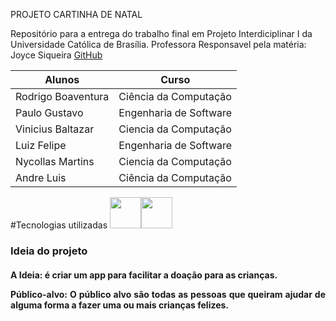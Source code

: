 PROJETO CARTINHA DE NATAL

Repositório para a entrega do trabalho final em Projeto Interdiciplinar I da Universidade Católica de Brasília.
Professora Responsavel pela matéria: Joyce Siqueira  [GitHub](https://github.com/joycitta-siqueira)

| Alunos | Curso |
| --- | --- |
| Rodrigo Boaventura | Ciência da Computação |
| Paulo Gustavo | Engenharia de Software |
| Vinicius Baltazar | Ciencia da Computação |
| Luiz Felipe | Engenharia de Software | 
| Nycollas Martins| Ciencia da Computação|
| Andre Luis| Ciência da Computação |
#Tecnologias utilizadas
<img src="https://cdn.jsdelivr.net/gh/devicons/devicon/icons/c/c-original.svg" width="50" height="50"/><img src="https://cdn.jsdelivr.net/gh/devicons/devicon/icons/html5/html5-plain-wordmark.svg" width="50" height="50"/>
### Ideia do projeto
<h4 align="justify"><p>A Ideia: é criar um app para facilitar a doação para as crianças.
 
 
<p>Público-alvo: O público alvo são todas as pessoas que queiram ajudar de alguma forma a fazer uma ou mais crianças felizes.
